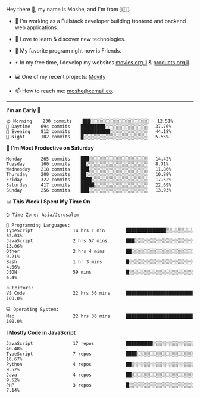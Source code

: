 Hey there 👋, my name is Moshe, and I'm from 🇮🇱.

- :telescope: I’m working as a Fullstack developer building frontend and backend web applications.

- :seedling: Love to learn & discover new technologies.

- 🍿 My favorite program right now is Friends.

- :zap: In my free time, I develop my websites [movies.org.il](https://movies.org.il) & [products.org.il](https://products.org.il).

- 💻 One of my recent projects: [Movify](https://github.com/jewishmoses/movify)

- :mailbox: How to reach me: moshe@xemail.co.

<hr/>

<!--START_SECTION:waka-->
**I'm an Early 🐤** 

```text
🌞 Morning    230 commits    ███░░░░░░░░░░░░░░░░░░░░░░   12.51% 
🌆 Daytime    694 commits    █████████░░░░░░░░░░░░░░░░   37.76% 
🌃 Evening    812 commits    ███████████░░░░░░░░░░░░░░   44.18% 
🌙 Night      102 commits    █░░░░░░░░░░░░░░░░░░░░░░░░   5.55%

```
📅 **I'm Most Productive on Saturday** 

```text
Monday       265 commits    ███░░░░░░░░░░░░░░░░░░░░░░   14.42% 
Tuesday      160 commits    ██░░░░░░░░░░░░░░░░░░░░░░░   8.71% 
Wednesday    218 commits    ███░░░░░░░░░░░░░░░░░░░░░░   11.86% 
Thursday     200 commits    ██░░░░░░░░░░░░░░░░░░░░░░░   10.88% 
Friday       322 commits    ████░░░░░░░░░░░░░░░░░░░░░   17.52% 
Saturday     417 commits    █████░░░░░░░░░░░░░░░░░░░░   22.69% 
Sunday       256 commits    ███░░░░░░░░░░░░░░░░░░░░░░   13.93%

```


📊 **This Week I Spent My Time On** 

```text
⌚︎ Time Zone: Asia/Jerusalem

💬 Programming Languages: 
TypeScript               14 hrs 1 min        ███████████████░░░░░░░░░░   62.03% 
JavaScript               2 hrs 57 mins       ███░░░░░░░░░░░░░░░░░░░░░░   13.06% 
Other                    2 hrs 4 mins        ██░░░░░░░░░░░░░░░░░░░░░░░   9.21% 
Bash                     1 hr 3 mins         █░░░░░░░░░░░░░░░░░░░░░░░░   4.66% 
JSON                     59 mins             █░░░░░░░░░░░░░░░░░░░░░░░░   4.4%

🔥 Editors: 
VS Code                  22 hrs 36 mins      █████████████████████████   100.0%

💻 Operating System: 
Mac                      22 hrs 36 mins      █████████████████████████   100.0%

```

**I Mostly Code in JavaScript** 

```text
JavaScript               17 repos            ██████████░░░░░░░░░░░░░░░   40.48% 
TypeScript               7 repos             ████░░░░░░░░░░░░░░░░░░░░░   16.67% 
Python                   4 repos             ██░░░░░░░░░░░░░░░░░░░░░░░   9.52% 
Java                     4 repos             ██░░░░░░░░░░░░░░░░░░░░░░░   9.52% 
PHP                      3 repos             █░░░░░░░░░░░░░░░░░░░░░░░░   7.14%

```



<!--END_SECTION:waka-->
